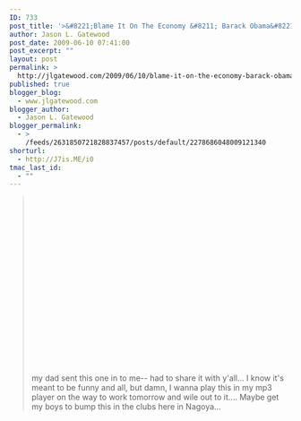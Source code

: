 ```yaml
---
ID: 733
post_title: '>&#8221;Blame It On The Economy &#8211; Barack Obama&#8221;'
author: Jason L. Gatewood
post_date: 2009-06-10 07:41:00
post_excerpt: ""
layout: post
permalink: >
  http://jlgatewood.com/2009/06/10/blame-it-on-the-economy-barack-obama/
published: true
blogger_blog:
  - www.jlgatewood.com
blogger_author:
  - Jason L. Gatewood
blogger_permalink:
  - >
    /feeds/2631850721828837457/posts/default/2278686048009121340
shorturl:
  - http://J7is.ME/i0
tmac_last_id:
  - ""
---
```

><object width="390" height="315.67058823529"><param name="movie" value="http://www.youtube.com/v/1D8lj3dg5-o"></param><embed src="http://www.youtube.com/v/1D8lj3dg5-o" type="application/x-shockwave-flash" allowfullscreen="true" width="390" height="315.67058823529"></embed></object><br />my dad sent this one in to me-- had to share it with y'all... I know it's meant to be funny and all, but damn, I wanna play this in my mp3 player on the way to work tomorrow and wile out to it.... Maybe get my boys to bump this in the clubs here in Nagoya...